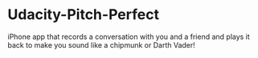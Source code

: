 # Udacity-Pitch-Perfect

iPhone app that records a conversation with you and a friend and plays it back to make you sound like a chipmunk or Darth Vader!
